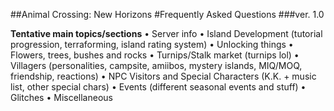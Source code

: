 ##Animal Crossing: New Horizons
#Frequently Asked Questions
###ver. 1.0

__Tentative main topics/sections__
• Server info
• Island Development (tutorial progression, terraforming, island rating system)
• Unlocking things
• Flowers, trees, bushes and rocks
• Turnips/Stalk market (turnips lol)
• Villagers (personalities, campsite, amiibos, mystery islands, MIQ/MOQ, friendship, reactions)
• NPC Visitors and Special Characters (K.K. + music list, other special chars)
• Events (different seasonal events and stuff)
• Glitches
• Miscellaneous


